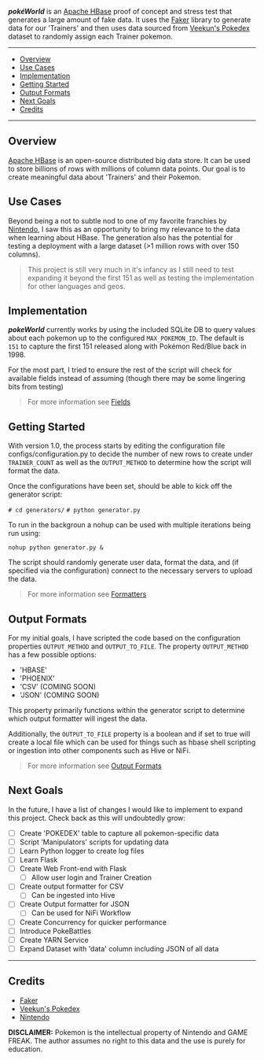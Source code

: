 **_pokéWorld_** is an [Apache HBase](http://hbase.apache.org/book.html) proof of concept and stress test that generates a large amount of fake data. It uses the [Faker](https://github.com/joke2k/faker) library to generate data for our 'Trainers' and then uses data sourced from [Veekun's Pokedex](https://github.com/veekun/pokedex) dataset to randomly assign each Trainer pokemon.

---

<!-- toc -->

- [Overview](#Overview)
- [Use Cases](#Use-Cases)
- [Implementation](#Implementation)
- [Getting Started](#Getting-Started)
- [Output Formats](#Output-Formats)
- [Next Goals](#Next-Goals)
- [Credits](#Credits)

<!-- tocstop -->

---

## Overview
[Apache HBase](http://hbase.apache.org/book.html) is an open-source distributed big data store. It can be used to store billions of rows with millions of column data points. Our goal is to create meaningful data about 'Trainers' and their Pokemon.

## Use Cases
Beyond being a not to subtle nod to one of my favorite franchies by [Nintendo](https://www.nintendo.com/), I saw this as an opportunity to bring my relevance to the data when learning about HBase. The generation also has the potential for testing a deployment with a large dataset (>1 million rows with over 150 columns). 

>This project is still very much in it's infancy as I still need to test expanding it beyond the first 151 as well as testing the implementation for other languages and geos.

## Implementation
**_pokeWorld_** currently works by using the included SQLite DB to query values about each pokemon up to the configured `MAX_POKEMON_ID`. The default is `151` to capture the first 151 released along with Pokémon Red/Blue back in 1998.

For the most part, I tried to ensure the rest of the script will check for available fields instead of assuming (though there may be some lingering bits from testing)


> For more information see [Fields](docs/fields.md)

## Getting Started
With version 1.0, the process starts by editing the configuration file configs/configuration.py to decide the number of new rows to create under `TRAINER_COUNT` as well as the `OUTPUT_METHOD` to determine how the script will format the data. 

Once the configurations have been set, should be able to kick off the generator script:

`# cd generators/`
`# python generator.py`


To run in the backgroun a nohup can be used with multiple iterations being run using:

`nohup python generator.py &`

The script should randomly generate user data, format the data, and (if specified via the configuration) connect to the necessary servers to upload the data. 

> For more information see [Formatters](docs/formatters.md)

## Output Formats
For my initial goals, I have scripted the code based on the configuration properties `OUTPUT_METHOD` and `OUTPUT_TO_FILE`. 
The property `OUTPUT_METHOD` has a few possible options:
- 'HBASE'
- 'PHOENIX'
- 'CSV' (COMING SOON)
- 'JSON' (COMING SOON)

This property primarily functions within the generator script to determine which output formatter will ingest the data. 

Additionally, the `OUTPUT_TO_FILE` property is a boolean and if set to true will create a local file which can be used for things such as hbase shell scripting or ingestion into other components such as Hive or NiFi.

> For more information see [Output Formats](docs/outputs.md)

## Next Goals

In the future, I have a list of changes I would like to implement to expand this project. Check back as this will undoubtedly grow:
- [ ] Create 'POKEDEX' table to capture all pokemon-specific data
- [ ] Script 'Manipulators' scripts for updating data
- [ ] Learn Python logger to create log files
- [ ] Learn Flask
- [ ] Create Web Front-end with Flask
  - [ ] Allow user login and Trainer Creation
- [ ] Create output formatter for CSV
  - [ ] Can be ingested into Hive
- [ ] Create Output formatter for JSON
  - [ ] Can be used for NiFi Workflow
- [ ] Create Concurrency for quicker performance
- [ ] Introduce PokeBattles
- [ ] Create YARN Service
- [ ] Expand Dataset with 'data' column including JSON of all data

---
## Credits
- [Faker](https://github.com/joke2k/faker)
- [Veekun's Pokedex](https://github.com/veekun/pokedex)
- [Nintendo](https://www.nintendo.com/)

__DISCLAIMER:__
Pokemon is the intellectual property of Nintendo and GAME FREAK. The author assumes no right to this data and the use is purely for education. 